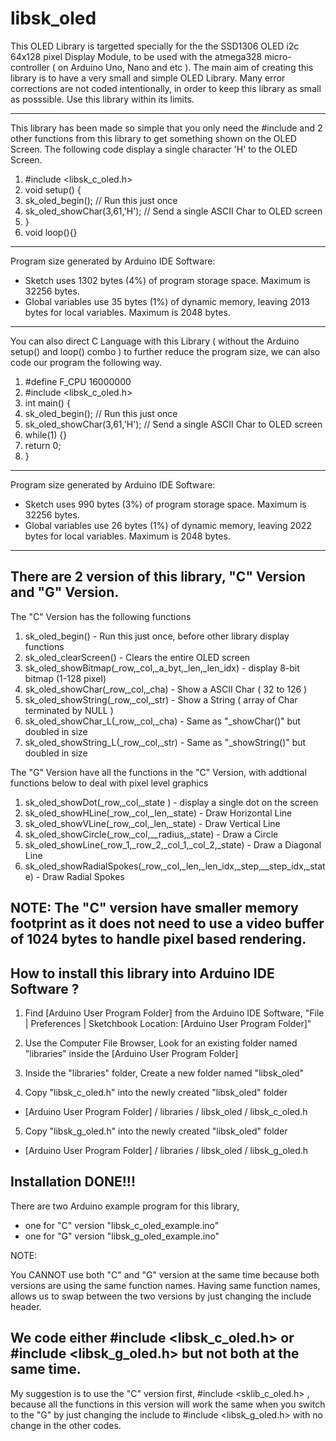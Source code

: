 # libsk_oled

This OLED Library is targetted specially for the the SSD1306 OLED i2c 64x128 pixel Display Module, to be used with the atmega328 micro-controller ( on Arduino Uno, Nano and etc ). The main aim of creating this library is to have a very small and simple OLED Library. Many error corrections are not coded intentionally, in order to keep this library as small as posssible. Use this library within its limits.

------

This library has been made so simple that you only need the #include and 2 other functions from this library to get something shown on the OLED Screen. The following code display a single character 'H' to the OLED Screen.

1. #include <libsk_c_oled.h> 
2. void setup() {
3.   sk_oled_begin(); // Run this just once
4.   sk_oled_showChar(3,61,'H'); // Send a single ASCII Char to OLED screen
5. }
6. void loop(){}

------
Program size generated by Arduino IDE Software:
- Sketch uses 1302 bytes (4%) of program storage space. Maximum is 32256 bytes.
- Global variables use 35 bytes (1%) of dynamic memory, leaving 2013 bytes for local variables. Maximum is 2048 bytes.


------

You can also direct C Language with this Library ( without the Arduino setup() and loop() combo ) to further reduce the program size, we can also code our program the following way.

1. #define F_CPU 16000000
2. #include <libsk_c_oled.h> 
3. int main() {
4.   sk_oled_begin(); // Run this just once
5.   sk_oled_showChar(3,61,'H'); // Send a single ASCII Char to OLED screen
6.   while(1) {}
7.   return 0;
8. }

------
Program size generated by Arduino IDE Software:
- Sketch uses 990 bytes (3%) of program storage space. Maximum is 32256 bytes.
- Global variables use 26 bytes (1%) of dynamic memory, leaving 2022 bytes for local variables. Maximum is 2048 bytes.

------

There are 2 version of this library, "C" Version and "G" Version.
---

The "C" Version has the following functions

1. sk_oled_begin() - Run this just once, before other library display functions
2. sk_oled_clearScreen() - Clears the entire OLED screen
3. sk_oled_showBitmap(_row,_col,_a_byt,_len,_len_idx) - display 8-bit bitmap (1-128 pixel)
4. sk_oled_showChar(_row,_col,_cha) - Show a ASCII Char ( 32 to 126 )
5. sk_oled_showString(_row,_col,_str) - Show a String ( array of Char terminated by NULL )
6. sk_oled_showChar_L(_row,_col,_cha) - Same as "_showChar()" but doubled in size
7. sk_oled_showString_L(_row,_col,_str) - Same as "_showString()" but doubled in size

The "G" Version have all the functions in the "C" Version, with addtional functions
below to deal with pixel level graphics

1. sk_oled_showDot(_row,_col,_state ) - display a single dot on the screen
2. sk_oled_showHLine(_row,_col,_len,_state) - Draw Horizontal Line
3. sk_oled_showVLine(_row,_col,_len,_state) - Draw Vertical Line
4. sk_oled_showCircle(_row,_col,__radius,_state) - Draw a Circle
5. sk_oled_showLine(_row_1,_row_2,_col_1,_col_2,_state) - Draw a Diagonal Line
6. sk_oled_showRadialSpokes(_row,_col,_len,_len_idx,_step,__step_idx,_state) - Draw Radial Spokes

NOTE: The "C" version have smaller memory footprint as it does not need to use a video buffer of 1024 bytes to handle pixel based rendering.
---

How to install this library into Arduino IDE Software ?
---

1. Find [Arduino User Program Folder] from the Arduino IDE Software, "File | Preferences | Sketchbook Location: [Arduino User Program Folder]"

2. Use the Computer File Browser, Look for an existing folder named "libraries" inside the [Arduino User Program Folder]

3. Inside the "libraries" folder, Create a new folder named "libsk_oled"

4. Copy "libsk_c_oled.h" into the newly created "libsk_oled" folder
- [Arduino User Program Folder] / libraries / libsk_oled / libsk_c_oled.h
 
5. Copy "libsk_g_oled.h" into the newly created "libsk_oled" folder 
- [Arduino User Program Folder] / libraries / libsk_oled / libsk_g_oled.h

Installation DONE!!!
---
   
There are two Arduino example program for this library, 
- one for "C" version "libsk_c_oled_example.ino"
- one for "G" version "libsk_g_oled_example.ino"

NOTE: 

You CANNOT use both "C" and "G" version at the same time because both versions are using
the same function names. Having same function names, allows us to swap between the two 
versions by just changing the include header.

We code either #include <libsk_c_oled.h> or #include <libsk_g_oled.h> but not both at the same time.
---

My suggestion is to use the "C" version first, #include <sklib_c_oled.h> , because all the 
functions in this version will work the same when you switch to the "G" by just changing the 
include to #include <libsk_g_oled.h> with no change in the other codes. 



